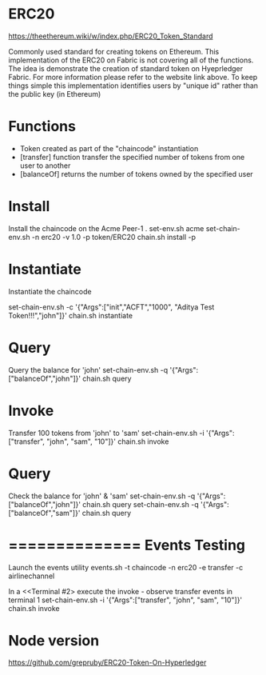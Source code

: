 ERC20
=====
https://theethereum.wiki/w/index.php/ERC20_Token_Standard

Commonly used standard for creating tokens on Ethereum. This implementation of the ERC20 on Fabric is not covering all of the functions. The idea is demonstrate the creation of standard token on Hyeprledger Fabric. For more information please refer to the website link above. To keep things simple this implementation identifies users by "unique id" rather than the public key (in Ethereum)

Functions
=========
- Token created as part of the "chaincode" instantiation
- [transfer]    function transfer the specified number of tokens from one user to another
- [balanceOf]   returns the number of tokens owned by the specified user

Install
=======
Install the chaincode on the Acme Peer-1
  .    set-env.sh    acme
  set-chain-env.sh       -n erc20  -v 1.0   -p  token/ERC20
  chain.sh install -p

Instantiate
===========
Instantiate the chaincode

 set-chain-env.sh        -c   '{"Args":["init","ACFT","1000", "Aditya Test Token!!!","john"]}'
 chain.sh  instantiate

Query
=====
Query the balance for 'john'
 set-chain-env.sh         -q   '{"Args":["balanceOf","john"]}'
 chain.sh query

Invoke
======
Transfer 100 tokens from 'john' to 'sam'
  set-chain-env.sh         -i   '{"Args":["transfer", "john", "sam", "10"]}'
  chain.sh  invoke

Query
=====
Check the balance for 'john' & 'sam'
 set-chain-env.sh         -q   '{"Args":["balanceOf","john"]}'
 chain.sh query
 set-chain-env.sh         -q   '{"Args":["balanceOf","sam"]}'
 chain.sh query

==============
Events Testing
==============
Launch the events utility
 events.sh -t chaincode -n erc20 -e transfer -c airlinechannel

In a <<Terminal #2> execute the invoke - observe transfer events in terminal 1
  set-chain-env.sh         -i   '{"Args":["transfer", "john", "sam", "10"]}'
  chain.sh invoke


Node version
============
https://github.com/grepruby/ERC20-Token-On-Hyperledger
